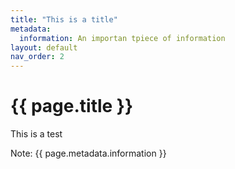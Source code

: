 ```yaml
---
title: "This is a title"
metadata:
  information: An importan tpiece of information
layout: default
nav_order: 2
---
```


# {{ page.title }}

This is a test

Note: {{ page.metadata.information }}
